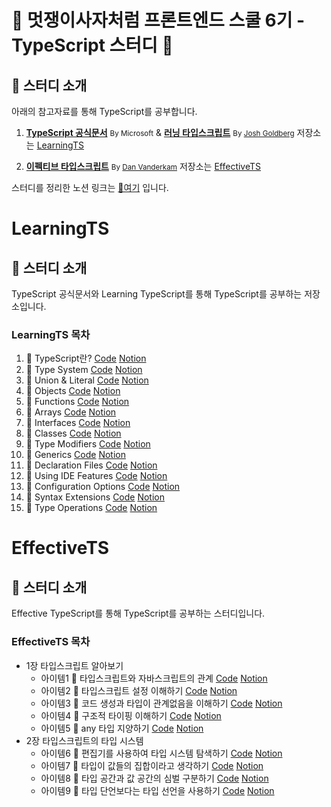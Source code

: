 # 🦁 멋쟁이사자처럼 프론트엔드 스쿨 6기 - TypeScript 스터디 🦁

## 📌 스터디 소개

아래의 참고자료를 통해 TypeScript를 공부합니다.

1. **[TypeScript 공식문서](https://www.typescriptlang.org/)** <small>By Microsoft</small> & **[러닝 타입스크립트](https://www.learningtypescript.com/)** <small>By [Josh Goldberg](https://github.com/LearningTypeScript/site)</small>
   저장소는 [LearningTS]()

2. **[이펙티브 타입스크립트](https://effectivetypescript.com/)** <small>By [Dan Vanderkam](https://github.com/danvk/effective-typescript)</small>
   저장소는 [EffectiveTS]()

스터디를 정리한 노션 링크는 [🔗여기](https://likeliontypescript.notion.site/TypeScript-Study-127774cf21d144b6ac2e1c46760dbd23?pvs=4) 입니다.

# LearningTS

## 📌 스터디 소개

TypeScript 공식문서와 Learning TypeScript를 통해 TypeScript를 공부하는 저장소입니다.

### LearningTS 목차

1. 📝 TypeScript란? [Code](https://github.com/ryudg/TypeScriptStudy/tree/main/LearningTS/01.HelloTS) [Notion](https://www.notion.so/likeliontypescript/1-TypeScript-a1fd13a8db224ff0b62f121973626601)
2. 📝 Type System [Code](https://github.com/ryudg/TypeScriptStudy/tree/main/LearningTS/02.TypeSystem) [Notion](https://www.notion.so/likeliontypescript/2-Type-System-625d500d19dd4618a24fc35e42675569)
3. 📝 Union & Literal [Code](https://github.com/ryudg/TypeScriptStudy/tree/main/LearningTS/03.UnionsAndLiterals) [Notion](https://www.notion.so/likeliontypescript/3-7de8e0bd99cd431ea36b5a492cf701cd)
4. 📝 Objects [Code](https://github.com/ryudg/TypeScriptStudy/tree/main/LearningTS/04.Object) [Notion](https://www.notion.so/likeliontypescript/4-e90617d20abe4565a44b62e4b2791fe4)
5. 📝 Functions [Code](https://github.com/ryudg/TypeScriptStudy/tree/main/LearningTS/05.Function) [Notion](https://www.notion.so/likeliontypescript/5-4306ec3795f048f1bcd7d2a6329d4028)
6. 📝 Arrays [Code](https://github.com/ryudg/TypeScriptStudy/tree/main/LearningTS/06.Array) [Notion](https://www.notion.so/likeliontypescript/6-fb3db43acefe4a71992e5fcf9d039861)
7. 📝 Interfaces [Code](https://github.com/ryudg/TypeScriptStudy/tree/main/LearningTS/07.Interface) [Notion](https://www.notion.so/likeliontypescript/7-04f71ff43b204a9bb43527a991afaf4a)
8. 📝 Classes [Code](https://github.com/ryudg/TypeScriptStudy/tree/main/LearningTS/08.Class) [Notion](https://www.notion.so/likeliontypescript/8-2efc03c5248f465d92be2d16de0e006d)
9. 📝 Type Modifiers [Code](https://github.com/ryudg/TypeScriptStudy/tree/main/LearningTS/09.Modifier) [Notion](https://www.notion.so/likeliontypescript/9-c5cf62b9a7a447d9bff34f68d6deee40)
10. 📝 Generics [Code](https://github.com/ryudg/TypeScriptStudy/tree/main/LearningTS/10.Generic) [Notion](https://www.notion.so/likeliontypescript/10-954096e3d26c44c191e6a01e0015b74f)
11. 📝 Declaration Files [Code](https://github.com/ryudg/TypeScriptStudy/tree/main/LearningTS/11.Declaration) [Notion](https://www.notion.so/likeliontypescript/11-ecc9eaad73ce4d11b96a224ac792a5e8)
12. 📝 Using IDE Features [Code](https://github.com/ryudg/TypeScriptStudy/tree/main/LearningTS/12.IDE) [Notion](https://www.notion.so/likeliontypescript/12-IDE-cf1d05604b6d4917bfd5c8e20f6b6a8b)
13. 📝 Configuration Options [Code](https://github.com/ryudg/TypeScriptStudy/tree/main/LearningTS/13.ConfigurationOptions) [Notion](https://www.notion.so/likeliontypescript/13-381a133836954565ae46fc65ef63189b)
14. 📝 Syntax Extensions [Code]() [Notion]()
15. 📝 Type Operations [Code]() [Notion]()

# EffectiveTS

## 📌 스터디 소개

Effective TypeScript를 통해 TypeScript를 공부하는 스터디입니다.

### EffectiveTS 목차

- 1장 타입스크립트 알아보기
  - 아이템1 📝 타입스크립트와 자바스크립트의 관계 [Code](https://github.com/ryudg/TypeScriptStudy/tree/main/EffectiveTS/Section1/Item1) [Notion](https://www.notion.so/likeliontypescript/1-TypeScript-JavaScript-21ceb7e479604553954a7ccb5ef1cb7f)
  - 아이템2 📝 타입스크립트 설정 이해하기 [Code](https://github.com/ryudg/TypeScriptStudy/tree/main/EffectiveTS/Section1/Item2) [Notion](https://www.notion.so/likeliontypescript/2-b782251ce2fe4e86b6696d387aa4fb3c)
  - 아이템3 📝 코드 생성과 타입이 관계없음을 이해하기 [Code](https://github.com/ryudg/TypeScriptStudy/tree/main/EffectiveTS/Section1/Item3) [Notion](https://www.notion.so/likeliontypescript/3-f1c818829dc74ab59f11b1bcc7c36164)
  - 아이템4 📝 구조적 타이핑 이해하기 [Code](https://github.com/ryudg/TypeScriptStudy/tree/main/EffectiveTS/Section1/Item4) [Notion](https://www.notion.so/likeliontypescript/4-1e4c8df36152436d8e503bb89e794138)
  - 아이템5 📝 any 타입 지양하기 [Code](https://github.com/ryudg/TypeScriptStudy/tree/main/EffectiveTS/Section1/Item5) [Notion](https://www.notion.so/likeliontypescript/5-any-19ce4963133c421eb5372a95ba61eb00)
- 2장 타입스크립트의 타입 시스템
  - 아이템6 📝 편집기를 사용하여 타입 시스템 탐색하기 [Code](https://github.com/ryudg/TypeScriptStudy/tree/main/EffectiveTS/Section2/Item6) [Notion](https://www.notion.so/likeliontypescript/6-c08290a634fa4514a164ca4c1516f67c)
  - 아이템7 📝 타입이 값들의 집합이라고 생각하기 [Code](https://github.com/ryudg/TypeScriptStudy/tree/main/EffectiveTS/Section2/Item7) [Notion](https://www.notion.so/likeliontypescript/7-78a6554491784d6d87b69abe88dda324)
  - 아이템8 📝 타입 공간과 값 공간의 심벌 구분하기 [Code](https://github.com/ryudg/TypeScriptStudy/tree/main/EffectiveTS/Section2/Item8) [Notion](https://www.notion.so/likeliontypescript/8-213f77f1cae047bca809752db0e3ef73)
  - 아이템9 📝 타입 단언보다는 타입 선언을 사용하기 [Code](https://github.com/ryudg/TypeScriptStudy/tree/main/EffectiveTS/Section2/Item9) [Notion](https://www.notion.so/likeliontypescript/9-6bf6e6d1318a483c958f661028118959)
